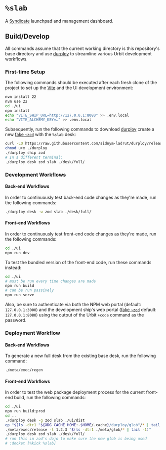 # `%slab`

A [Syndicate] launchpad and management dashboard.

## Build/Develop

All commands assume that the current working directory is this repository's
base directory and use [durploy] to streamline various Urbit development
workflows.

### First-time Setup

The following commands should be executed after each fresh clone of the project
to set up the [Vite] and the UI development environment:

```bash
nvm install 22
nvm use 22
cd ./ui
npm install
echo "VITE_SHIP_URL=http://127.0.0.1:8080" >> .env.local
echo "VITE_ALCHEMY_KEY=…" >> .env.local
```

Subsequently, run the following commands to download [durploy] create a new
[fake `~zod`][fakezod] with the `%slab` desk:

```bash
curl -LO https://raw.githubusercontent.com/sidnym-ladrut/durploy/release/durploy
chmod u+x ./durploy
./durploy ship zod
# In a different terminal:
./durploy desk zod slab ./desk/full/
```

### Development Workflows

#### Back-end Workflows

In order to continuously test back-end code changes as they're made, run the
following commands:

```bash
./durploy desk -w zod slab ./desk/full/
```

#### Front-end Workflows

In order to continuously test front-end code changes as they're made, run the
following commands:

```bash
cd ./ui
npm run dev
```

To test the bundled version of the front-end code, run these commands instead:

```bash
cd ./ui
# must be run every time changes are made
npm run build
# can be run passively
npm run serve
```

Also, be sure to authenticate via both the NPM web portal (default:
`127.0.0.1:3000`) and the development ship's web portal ([fake `~zod`][fakezod]
default: `127.0.0.1:8080`) using the output of the Urbit `+code` command as
the password.

### Deployment Workflow

#### Back-end Workflows

To generate a new full desk from the existing base desk, run the following
command:

```bash
./meta/exec/regen
```

#### Front-end Workflows

In order to test the web package deployment process for the current
front-end build, run the following commands:

```bash
cd ./ui
npm run build:prod
cd ..
./durploy desk -g zod slab ./ui/dist
cp "$(ls -dtr1 "${XDG_CACHE_HOME:-$HOME/.cache}/durploy/glob"/* | tail -1)" ./meta/glob
./meta/exec/release -l 1.2.3 "$(ls -dtr1 ./meta/glob/* | tail -1)"
./durploy desk zod slab ./desk/full/
# run this in zod's dojo to make sure the new glob is being used
# :docket [%kick %slab]
```


[syndicate]: https://tocwexsyndicate.com/
[urbit]: https://urbit.org
[durploy]: https://github.com/sidnym-ladrut/durploy

[fakezod]: https://developers.urbit.org/guides/core/environment#development-ships
[react]: https://reactjs.org/
[tailwind css]: https://tailwindcss.com/
[vite]: https://vitejs.dev/
